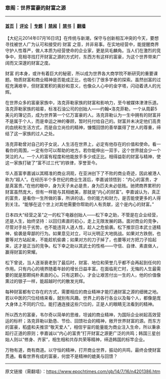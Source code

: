 ### 章阁：世界富豪的财富之源

---

#### [首页](../../../..?n4201386) &nbsp;|&nbsp; [评论](../../../../../epoch-comment?n4201386) &nbsp;|&nbsp; [专题](../../../../../epoch-special?n4201386) &nbsp;|&nbsp; [禁闻](../../../../../epoch-news?n4201386) &nbsp;|&nbsp; [禁书](../../../../../books?n4201386) &nbsp;|&nbsp; [翻墙](https://github.com/gfw-breaker/nogfw/blob/master/README.md?n4201386)


<div class="post_content" id="artbody" itemprop="articleBody">
 <!-- article content begin -->
 <p>
  【大纪元2014年07月16日讯】在传统与新潮，保守与创新相互冲突的今天，要想寻找被世人广为认可和接受的
  <ok href="https://www.epochtimes.com/gb/tag/%E8%B4%A2%E5%AF%8C.html">
   财富
  </ok>
  之音，并非易事。在实地经营中，能提醒商界守护人性尊严，做人本质为经营使命的企业家，更是凤毛麟角。当人们在激烈的竞争中，竞相寻找打开财富之源的方式时，东西方有这样的富豪，为这个世界带来广阔而又深邃的财富之度。
 </p>
 <p>
  <ok href="https://www.epochtimes.com/gb/tag/%E8%B4%A2%E5%AF%8C.html">
   财富
  </ok>
  的本身，或许有着巨大的秘密，所以成为世界各大商学院不断研究的重要课题。物质财富和商业精神是否能成正比，也吸引了很多学者的探索。虽然创富的过程充满艰辛，但财富累积的奥妙和意义，也像众人心中的金字塔，闪动着诱人的光辉。
 </p>
 <p>
  在世界众多的富豪家族中，洛克菲勒家族的财富和影响力，至今被媒体津津乐道。洛克菲勒家族的祖辈，标准石油公司的创始人——约翰•洛克菲勒，一个从周薪5美元的簿记员，成为世界第一个亿万富豪的人。洛克菲勒认为一生中拥有的财富并不是属于个人，而是幸运之神的眷顾，暂时托付给自己的。财富并未决定他们高贵的血统和生活方式，而是自立尚俭的精神，慷慨回馈的善举赢得了世人的尊重，缔结了这一家族的过人之处。
 </p>
 <p>
  洛克菲勒曾对自己的子女说，人生活在世界上，必定有他存在的价值和使命。看一看你的周围，一定有你可以帮助的地方。若你能伸出一双手，这个世界就会少一个哭泣的人。一个人的富有程度和他能放手多少成正比。相得益彰的财富与精神，使这一家族打破了“富不过三代”的铁律，享誉至今。
 </p>
 <p>
  华人首富李嘉诚以其精准的商业㓊观，在亚洲创下了不败的商业奇迹，因此被港人称为“超人”。在经历半个多世纪的商业生涯后，李嘉诚领悟到：“内心的富贵，才是真富贵。”在他的眼中，身为天子未必是贵，身为匹夫未必低贱。驰骋商界累积的财富虽然庞大，但有一样能与其相媲美，那就是“内心的财富”。李嘉诚认为，真正的富贵，是看你一生所做的事，所讲的话，你的能力和财力，是否能使更多的人得到关注。“能够在这个世上对其他需要你帮助的人有贡献，这个是内心的财富。”
 </p>
 <p>
  日本四大“经营之圣”之一的松下电器创始人——松下幸之助，不管是在企业经营，还是人生，始终坚持：以回归素直的初心，走上无限发展的路。面对商业的竞争，尽管对手处于劣势，也不能违背人道人性，趁人之危偷袭。松下推崇日本武士道精神，偷袭是卑鄙的行为。如果意见对立，可以光明正大地挑战。如果对方跌倒，也要等对方站起来，不能趁机偷袭；如果对方的刀子掉了，也要等对方把刀子拾起来，这才是正当的竞争。松下幸之助以其武士的性格——守信、自律、素直做人，赢得财富的荣耀。
 </p>
 <p>
  松下曾说，当人逐渐衰老到了最后时，财富、地位和荣誉几乎都不会再起到任何的作用。只有内心的境界随着年龄的增长日益丰富。在面临死亡时，无悔的人生最需要的就是那颗纯朴素直的心。只有这颗心，才会让艰苦付出一生的人，他的价值像熏过的银子一样，能超越时代的散发光辉。
 </p>
 <p>
  每种财富都有它存在的方式，需要相应的商业精神才能打通财富之源的细微之地。若以中医的穴位经络来看，就别有风趣。世界上的各行各业以及每个人，都像是庞大身体上不同的穴位。能打通连接这些穴位的，正是人的眼睛无法看到的精神。
 </p>
 <p>
  所以西方的富豪，韦尔奇以简单的思维，坦诚的商业精神，为国际企业树起高效营运的标杆；洛克菲勒以勤恳、节俭、回馈社会的精神，敞开世界财富的源。而东方的富豪，稻盛和夫推崇“敬天爱人”，相信宇宙的能量能为商业注入生命，所以秉承蹈行正道的原则；李嘉诚以“内心的富贵”打开财富之源更广泛的共鸣；韩国三星创始人则以“修身、齐家”，相生相和共存共荣等精神，缔造韩国的标竿企业。
 </p>
 <p>
  万物有道，商有商道。以守恒的精神，打开商业世界，振动的共鸣，最终会使财富贯通。看看世界有成的富豪，何尝不是精神的媲美与回馈？
 </p>
 <!-- article content end -->
 <div id="below_article_ad">
 </div>
</div>


---

原文链接（需翻墙）：https://www.epochtimes.com/gb/14/7/16/n4201386.htm